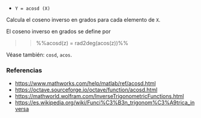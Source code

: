 * `Y = acosd (X)`

Calcula el coseno inverso en grados para cada elemento de `X`.

El coseno inverso en grados se define por

>> %%acosd(z) = rad2deg(acos(z))%%

Véase también: `cosd`, `acos`.

### Referencias

* https://www.mathworks.com/help/matlab/ref/acosd.html
* https://octave.sourceforge.io/octave/function/acosd.html
* https://mathworld.wolfram.com/InverseTrigonometricFunctions.html
* https://es.wikipedia.org/wiki/Funci%C3%B3n_trigonom%C3%A9trica_inversa
